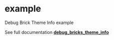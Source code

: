 # example

Debug Brick Theme Info example

See full documentation **[debug_bricks_theme_info](../README.md)**